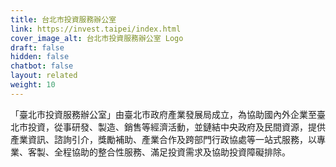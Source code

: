 ```yaml
---
title: 台北市投資服務辦公室
link: https://invest.taipei/index.html
cover_image_alt: 台北市投資服務辦公室 Logo
draft: false
hidden: false
chatbot: false
layout: related
weight: 10
---
```

「臺北市投資服務辦公室」由臺北市政府產業發展局成立，為協助國內外企業至臺北市投資，從事研發、製造、銷售等經濟活動，並鏈結中央政府及民間資源，提供產業資訊、諮詢引介，獎勵補助、產業合作及跨部門行政協處等一站式服務，以專業、客製、全程協助的整合性服務、滿足投資需求及協助投資障礙排除。